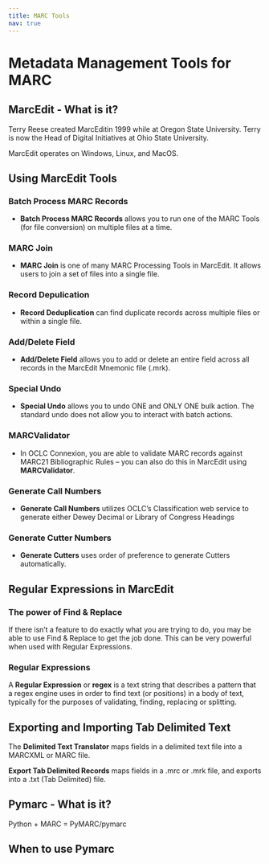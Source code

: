 ```yaml
---
title: MARC Tools
nav: true
---
```


# Metadata Management Tools for MARC

## MarcEdit - What is it?

Terry Reese created MarcEditin 1999 while at Oregon State University. Terry is now the Head of Digital Initiatives at Ohio State University.

MarcEdit operates on Windows, Linux, and MacOS.

## Using MarcEdit Tools

### Batch Process MARC Records

* **Batch Process MARC Records** allows you to run one of the MARC Tools (for file conversion) on multiple files at a time.

### MARC Join

* **MARC Join** is one of many MARC Processing Tools in MarcEdit. It allows users to join a set of files into a single file.

### Record Depulication

* **Record Deduplication** can find duplicate records across multiple files or within a single file.

### Add/Delete Field

* **Add/Delete Field** allows you to add or delete an entire field across all records in the MarcEdit Mnemonic file (.mrk).

### Special Undo

* **Special Undo** allows you to undo ONE and ONLY ONE bulk action. The standard undo does not allow you to interact with batch actions.

### MARCValidator

* In OCLC Connexion, you are able to validate MARC records against MARC21 Bibliographic Rules – you can also do this in MarcEdit using **MARCValidator**.

### Generate Call Numbers

* **Generate Call Numbers** utilizes OCLC’s Classification web service to generate either Dewey Decimal or Library of Congress Headings

### Generate Cutter Numbers

* **Generate Cutters** uses order of preference to generate Cutters automatically.

## Regular Expressions in MarcEdit

### The power of Find & Replace

If there isn’t a feature to do exactly what you are trying to do, you may be able to use Find & Replace to get the job done. This can be very powerful when used with Regular Expressions.

### Regular Expressions

A **Regular Expression** or **regex** is a text string that describes a pattern that a regex engine uses in order to find text (or positions) in a body of text, typically for the purposes of validating, finding, replacing or splitting.

## Exporting and Importing Tab Delimited Text

The **Delimited Text Translator** maps fields in a delimited text file into a MARCXML or MARC file.

**Export Tab Delimited Records** maps fields in a .mrc or .mrk file, and exports into a .txt (Tab Delimited) file.

## Pymarc - What is it?

Python + MARC = PyMARC/pymarc

## When to use Pymarc
